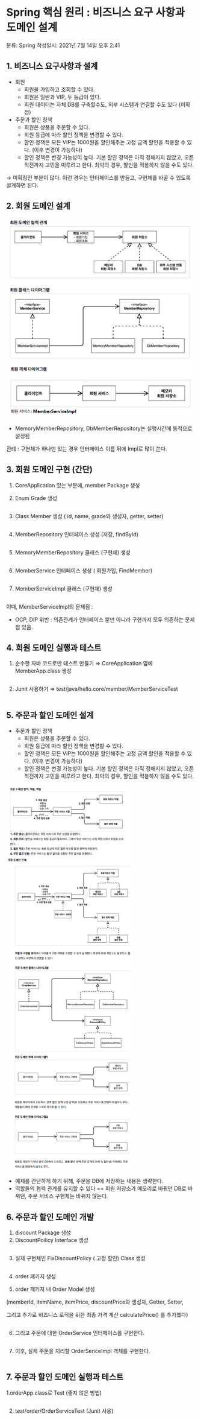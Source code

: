 # Spring 핵심 원리 : 비즈니스 요구 사항과 도메인 설계

분류: Spring
작성일시: 2021년 7월 14일 오후 2:41

## 1. 비즈니스 요구사항과 설계

- 회원
    - 회원을 가입하고 조회할 수 있다.
    - 회원은 일반과 VIP, 두 등급이 있다.
    - 회원 데이터는 자체 DB를 구축할수도, 외부 시스템과 연결할 수도 있다 (미확정)
- 주문과 할인 정책
    - 회원은 상품을 주문할 수 있다.
    - 회원 등급에 따라 할인 정책을 변경할 수 있다.
    - 할인 정책은 모든 VIP는 1000원을 할인해주는 고정 금액 할인을 적용할 수 있다. (이후 변경이 가능하다)
    - 할인 정책은 변경 가능성이 높다. 기본 할인 정책은 아직 정해지지 않았고, 오픈 직전까지 고민을 미루려고 한다. 최악의 경우, 할인을 적용하지 않을 수도 있다.

→ 미확정인 부분이 많다. 이런 경우는 인터페이스를 만들고, 구현체를 바꿀 수 있도록 설계하면 된다.

## 2. 회원 도메인 설계

![Spring%20%E1%84%92%E1%85%A2%E1%86%A8%E1%84%89%E1%85%B5%E1%86%B7%20%E1%84%8B%E1%85%AF%E1%86%AB%E1%84%85%E1%85%B5%20%E1%84%87%E1%85%B5%E1%84%8C%E1%85%B3%E1%84%82%E1%85%B5%E1%84%89%E1%85%B3%20%E1%84%8B%E1%85%AD%E1%84%80%E1%85%AE%20%E1%84%89%E1%85%A1%E1%84%92%E1%85%A1%E1%86%BC%E1%84%80%E1%85%AA%20%E1%84%83%E1%85%A9%E1%84%86%E1%85%A6%E1%84%8B%E1%85%B5%E1%86%AB%20%202fe29b21d17a4427ba6e3f23c7cfe7e5/Untitled.png](https://github.com/LemonDouble/TIL/blob/main/spring/img/Untitled%205.png)

- MemoryMemberRepository, DbMemberRepository는 실행시간에 동적으로 설정됨

관례 : 구현체가 하나만 있는 경우 인터페이스 이름 뒤에 Impl로 많이 쓴다.

## 3. 회원 도메인 구현 (간단)

1. CoreApplication 있는 부분에, member Package 생성
2. Enum Grade 생성

    ```java
    ```

3. Class Member 생성 ( id, name, grade와 생성자, getter, setter)

```java
```

4. MemberRepository 인터페이스 생성 (저장, findById)

```java
```

5. MemoryMemberRepository 클래스 (구현체) 생성

```java
```

6. MemberService 인터페이스 생성 ( 회원가입, FindMember)

```java
```

7. MemberServiceImpl 클래스 (구현체) 생성

```java
```

이때, MemberServiceImpl의 문제점 :

- OCP, DIP 위반 : 의존관계가 인터페이스 뿐만 아니라 구현까지 모두 의존하는 문제점 있음.

## 4. 회원 도메인 실행과 테스트

1. 순수한 자바 코드로만 테스트 만들기 ⇒ CoreApplication 옆에 MemberApp.class 생성

```java
```

2. Junit 사용하기 ⇒ test/java/hello.core/member/MemberServiceTest

```java
```

## 5. 주문과 할인 도메인 설계

- 주문과 할인 정책
    - 회원은 상품을 주문할 수 있다.
    - 회원 등급에 따라 할인 정책을 변경할 수 있다.
    - 할인 정책은 모든 VIP는 1000원을 할인해주는 고정 금액 할인을 적용할 수 있다. (이후 변경이 가능하다)
    - 할인 정책은 변경 가능성이 높다. 기본 할인 정책은 아직 정해지지 않았고, 오픈 직전까지 고민을 미루려고 한다. 최악의 경우, 할인을 적용하지 않을 수도 있다.

![Spring%20%E1%84%92%E1%85%A2%E1%86%A8%E1%84%89%E1%85%B5%E1%86%B7%20%E1%84%8B%E1%85%AF%E1%86%AB%E1%84%85%E1%85%B5%20%E1%84%87%E1%85%B5%E1%84%8C%E1%85%B3%E1%84%82%E1%85%B5%E1%84%89%E1%85%B3%20%E1%84%8B%E1%85%AD%E1%84%80%E1%85%AE%20%E1%84%89%E1%85%A1%E1%84%92%E1%85%A1%E1%86%BC%E1%84%80%E1%85%AA%20%E1%84%83%E1%85%A9%E1%84%86%E1%85%A6%E1%84%8B%E1%85%B5%E1%86%AB%20%202fe29b21d17a4427ba6e3f23c7cfe7e5/Untitled%201.png](https://github.com/LemonDouble/TIL/blob/main/spring/img/Untitled%206.png)

- 예제를 간단하게 하기 위해, 주문을 DB에 저장하는 내용은 생략한다.
- 역할들의 협력 관계를 유지할 수 있다 == 회원 저장소가 메모리로 바뀌던 DB로 바뀌던, 주문 서비스 구현체는 바뀌지 않는다.

## 6. 주문과 할인 도메인 개발

1. discount Package 생성
2. DiscountPoilicy Interface 생성

```java
```

3. 실제 구현체인 FixDiscountPolicy ( 고정 할인) Class 생성

```java
```

4. order 패키지 생성

5. order 패키지 내 Order Model 생성

(memberId, itemName, itemPrice, discountPrice와 생성자, Getter, Setter,

그리고 추가로 비즈니스 로직을 위한 최종 가격 계산 calculatePrice() 를 추가했다)

```java
```

6. 그리고 주문에 대한 OrderService 인터페이스를 구현한다.

```java
```

7. 이후, 실제 주문을 처리할 OrderSericeImpl 객체를 구현한다.

```java
```

## 7. 주문과 할인 도메인 실행과 테스트

1.orderApp.class로 Test (좋지 않은 방법)

```java
```

2. test/order/OrderServiceTest (Junit 사용)

```java
```
